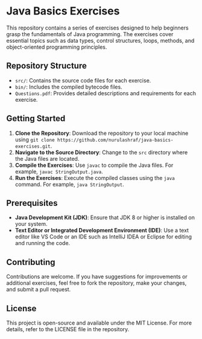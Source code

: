 # Java Basics Exercises

This repository contains a series of exercises designed to help beginners grasp the fundamentals of Java programming. The exercises cover essential topics such as data types, control structures, loops, methods, and object-oriented programming principles.

## Repository Structure

- `src/`: Contains the source code files for each exercise.
- `bin/`: Includes the compiled bytecode files.
- `Questions.pdf`: Provides detailed descriptions and requirements for each exercise.

## Getting Started

1. **Clone the Repository**: Download the repository to your local machine using `git clone https://github.com/nurulashraf/java-basics-exercises.git`.
2. **Navigate to the Source Directory**: Change to the `src` directory where the Java files are located.
3. **Compile the Exercises**: Use `javac` to compile the Java files. For example, `javac StringOutput.java`.
4. **Run the Exercises**: Execute the compiled classes using the `java` command. For example, `java StringOutput`.

## Prerequisites

- **Java Development Kit (JDK)**: Ensure that JDK 8 or higher is installed on your system.
- **Text Editor or Integrated Development Environment (IDE)**: Use a text editor like VS Code or an IDE such as IntelliJ IDEA or Eclipse for editing and running the code.

## Contributing

Contributions are welcome. If you have suggestions for improvements or additional exercises, feel free to fork the repository, make your changes, and submit a pull request.

## License

This project is open-source and available under the MIT License. For more details, refer to the LICENSE file in the repository. 

